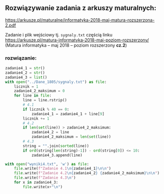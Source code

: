 ## Rozwiązywanie zadania z arkuszy maturalnych:

https://arkusze.pl/maturalne/informatyka-2018-maj-matura-rozszerzona-2.pdf

Zadanie i plik wejściowy tj. `sygnaly.txt` częścią linku https://arkusze.pl/matura-informatyka-2018-maj-poziom-rozszerzony/ (Matura informatyka – maj 2018 – poziom rozszerzony **cz.2**)

### rozwiązanie:

```python
zadanie4_1 = str()
zadanie4_2 = str()
zadanie4_3 = list()
with open("../Dane_1805/sygnaly.txt") as file:
    licznik = 1
    zadanie4_2_maksimum = 0
    for line in file:
        line = line.rstrip()
        # 4.1
        if licznik % 40 == 0:
            zadanie4_1 = zadanie4_1 + line[9]
        licznik += 1
        # 4.2
        if len(set(line)) > zadanie4_2_maksimum:
            zadanie4_2 = line
            zadanie4_2_maksimum = len(set(line))
        # 4.3
        string = "".join(sorted(line))
        if ord(string[len(string)-1]) - ord(string[0]) <= 10:
            zadanie4_3.append(line)

with open("wyniki4.txt", 'w') as file:
    file.write(f"Zadanie 4.1\n{zadanie4_1}\n\n")
    file.write(f"Zadanie 4.2\n{zadanie4_2} {zadanie4_2_maksimum}\n\n")
    file.write(f"Zadanie 4.3\n")
    for x in zadanie4_3:
        file.write(x+"\n")
```

